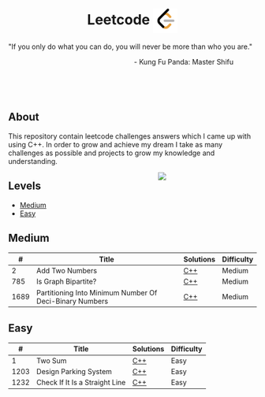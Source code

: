 <h1 align="center">Leetcode <img width="50" align="center" justify="center" src="doc/Leetcode-Icon.png"></h1>

"If you only do what you can do, you will never be more than who you are."

<div align="right" margin="2">
    - Kung Fu Panda: Master Shifu &nbsp; &nbsp; &nbsp; &nbsp; &nbsp; &nbsp;
</div>

&nbsp;

&nbsp;

<h2>About</h2>

This repository contain leetcode challenges answers which I came up with using C++.
In order to grow and achieve my dream I take as many challenges as possible and projects to grow
my knowledge and understanding.

<img align="right" src="https://media.giphy.com/media/hTlYvDvLU7qnVbv0Qq/giphy.gif" width="200"/>

<h2>Levels</h2>

<!--toc:start-->
- [Medium](#medium)
- [Easy](#easy)
<!--toc:end-->

## Medium

| #    | Title                                                   | Solutions                                                                                      | Difficulty |
| ---- | ------------------------------------------------------- | ---------------------------------------------------------------------------------------------- | ---------- |
| 2    | Add Two Numbers                                         | [C++](/Medium-Level/CPP-Solutions/Add-Two-Numbers.cpp)                                         | Medium     |
| 785  | Is Graph Bipartite?                                     | [C++](/Medium-Level/CPP-Solutions/Is-Geaph-Bipartite.cpp)                                      | Medium     |
| 1689 | Partitioning Into Minimum Number Of Deci-Binary Numbers | [C++](/Medium-Level/CPP-Solutions/Partitioning-Into-Minimum-Number-Of-Deci-Binary-Numbers.cpp) | Medium     |

## Easy

| #    | Title                          | Solutions                                                           | Difficulty |
| ---- | ------------------------------ | ------------------------------------------------------------------- | ---------- |
| 1    | Two Sum                        | [C++](/Easy-Level/CPP-Solutions/Two-Sums.cpp)                       | Easy       |
| 1203 | Design Parking System          | [C++](/Easy-Level/CPP-Solutions/Design-Parking-System.cpp)          | Easy       |
| 1232 | Check If It Is a Straight Line | [C++](/Easy-Level/CPP-Solutions/Check-If-It-Is-a-Straight-Line.cpp) | Easy       |
